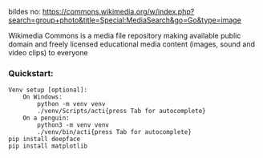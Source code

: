 bildes no: https://commons.wikimedia.org/w/index.php?search=group+photo&title=Special:MediaSearch&go=Go&type=image

Wikimedia Commons is a media file repository making available public domain and freely licensed educational media content (images, sound and video clips) to everyone

### Quickstart:
```
Venv setup [optional]:
    On Windows:
        python -m venv venv
        ./venv/Scripts/acti{press Tab for autocomplete}
    On a penguin:
        python3 -m venv venv
        ./venv/bin/acti{press Tab for autocomplete}
pip install deepface
pip install matplotlib
```